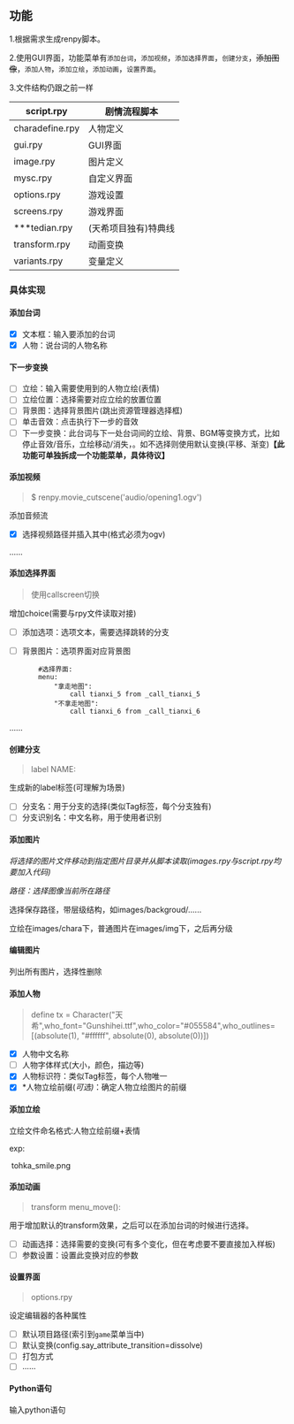 ## 功能

1.根据需求生成renpy脚本。

2.使用GUI界面，功能菜单有`添加台词`，`添加视频`，`添加选择界面`，`创建分支`，~~添加图像~~，`添加人物`，`添加立绘`，`添加动画`，`设置界面`。

3.文件结构仍跟之前一样

| script.rpy      | 剧情流程脚本         |
| --------------- | -------------------- |
| charadefine.rpy | 人物定义             |
| gui.rpy         | GUI界面              |
| image.rpy       | 图片定义             |
| mysc.rpy        | 自定义界面           |
| options.rpy     | 游戏设置             |
| screens.rpy     | 游戏界面             |
| ***tedian.rpy   | (天希项目独有)特典线 |
| transform.rpy   | 动画变换             |
| variants.rpy    | 变量定义             |

### 具体实现

#### 添加台词

- [x] 文本框：输入要添加的台词
- [x] 人物：说台词的人物名称

#### 下一步变换

- [ ] 立绘：输入需要使用到的人物立绘(表情)
- [ ] 立绘位置：选择需要对应立绘的放置位置
- [ ] 背景图：选择背景图片(跳出资源管理器选择框)
- [ ] 单击音效：点击执行下一步的音效
- [ ] 下一步变换：此台词与下一处台词间的立绘、背景、BGM等变换方式，比如停止音效/音乐，立绘移动/消失，。如不选择则使用默认变换(平移、渐变)**【此功能可单独拆成一个功能菜单，具体待议】**

#### 添加视频

> $ renpy.movie_cutscene('audio/opening1.ogv')

添加音频流

- [x] 选择视频路径并插入其中(格式必须为ogv)

......

#### 添加选择界面

> 使用callscreen切换

增加choice(需要与rpy文件读取对接)

- [ ] 添加选项：选项文本，需要选择跳转的分支

- [ ] 背景图片：选项界面对应背景图

  ```renpy
      #选择界面:
      menu:
          "拿走地图":
              call tianxi_5 from _call_tianxi_5
          "不拿走地图":
              call tianxi_6 from _call_tianxi_6
  ```

......

#### 创建分支

> label NAME:

生成新的label标签(可理解为场景)

- [ ] 分支名：用于分支的选择(类似Tag标签，每个分支独有)
- [ ] 分支识别名：中文名称，用于使用者识别

#### 添加图片

*将选择的图片文件移动到指定图片目录并从脚本读取(images.rpy与script.rpy均要加入代码)*

*路径：选择图像当前所在路径*

选择保存路径，带层级结构，如images/backgroud/......

立绘在images/chara下，普通图片在images/img下，之后再分级

#### 编辑图片

列出所有图片，选择性删除

#### 添加人物

> define tx = Character("天希",who_font="Gunshihei.ttf",who_color="#055584",who_outlines=[(absolute(1), "#ffffff", absolute(0), absolute(0))])

- [x] 人物中文名称
- [ ] 人物字体样式(大小，颜色，描边等)
- [x] 人物标识符：类似Tag标签，每个人物唯一
- [x] *人物立绘前缀(*可选)*：确定人物立绘图片的前缀

#### 添加立绘

立绘文件命名格式:人物立绘前缀+表情

exp:

​	tohka_smile.png

#### 添加动画

> transform menu_move():

用于增加默认的transform效果，之后可以在添加台词的时候进行选择。

- [ ] 动画选择：选择需要的变换(可有多个变化，但在考虑要不要直接加入样板)
- [ ] 参数设置：设置此变换对应的参数

#### 设置界面

> options.rpy

设定编辑器的各种属性

- [ ] 默认项目路径(索引到`game`菜单当中)
- [ ] 默认变换(config.say_attribute_transition=dissolve)
- [ ] 打包方式
- [ ] ......

#### Python语句

输入python语句